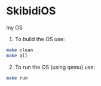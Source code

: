 # SkibidiOS
my OS

1. To build the OS use:
```bash
make clean
make all
```
2. To run the OS (using qemu) use:
```bash
make run
```
